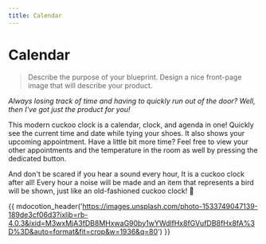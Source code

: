 ```yaml
---
title: Calendar
---
```


# Calendar

> Describe the purpose of your blueprint. Design a nice front-page image that will describe your product.


_Always losing track of time and having to quickly run out of the door? Well, then I've got just the product for you!_

This modern cuckoo clock is a calendar, clock, and agenda in one! Quickly see the current time and date while tying your
shoes. It also shows your upcoming appointment. Have a little bit more time? Feel free to view your other appointments
and the temperature in the room as well by pressing the dedicated button.

And don't be scared if you hear a sound every hour, It is a cuckoo clock after all! Every hour a noise will be made and
an item that represents a bird will be shown, just like an old-fashioned cuckoo clock! 🐥

{{
mdocotion_header('https://images.unsplash.com/photo-1533749047139-189de3cf06d3?ixlib=rb-4.0.3&ixid=M3wxMjA3fDB8MHxwaG90by1wYWdlfHx8fGVufDB8fHx8fA%3D%3D&auto=format&fit=crop&w=1936&q=80') }}